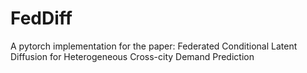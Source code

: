 # FedDiff
A pytorch implementation for the paper: Federated Conditional Latent Diffusion for Heterogeneous Cross-city Demand Prediction
